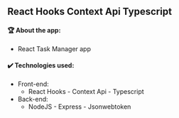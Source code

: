 ## React Hooks Context Api Typescript

#### :trophy: About the app:
  - React Task Manager app

#### :heavy_check_mark: Technologies used:
  - Front-end:
    - React Hooks - Context Api - Typescript
  - Back-end:
    - NodeJS - Express - Jsonwebtoken